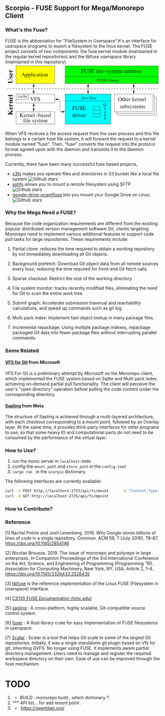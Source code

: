 ## Scorpio - FUSE Support for Mega/Monorepo Client

### What's the Fuse?

FUSE is the abbreviation for "FileSystem in Userspace".It's an interface for userspace programs to export a filesystem to the linux kernel.
The FUSE project consists of two components: the fuse kernel module (maintained in the regular kernel repositories) and the libfuse userspace library (maintained in this repository).
![FUSE](../docs/images/FUSE_VFS.png)

When VFS receives a file access request from the user process and this file belongs to a certain fuse file system, it will forward the request to a kernel module named "fuse". Then, "fuse" converts the request into the protocol format agreed upon with the daemon and transmits it to the daemon process.

Currently, there have been many successful fuse based projects,

- [s3fs](https://github.com/s3fs-fuse/s3fs-fuse)
 makes you operate files and directories in S3 bucket like a local file system
 ![Github stars](https://img.shields.io/github/stars/s3fs-fuse/s3fs-fuse.svg)
- [sshfs](https://github.com/libfuse/sshfs) 
allows you to mount a remote filesystem using SFTP
![Github stars](https://img.shields.io/github/stars/libfuse/sshfs.svg)
- [google-drive-ocamlfuse](https://github.com/astrada/google-drive-ocamlfuse.git) lets you mount your Google Drive on Linux.
![Github stars](https://img.shields.io/github/stars/astrada/google-drive-ocamlfuse.svg)
### Why the Mega Need a FUSE?

Because the code organization requirements are different from the existing popular distributed version management software Git, clients targeting Monorepo need to implement various additional features to support code pull tasks for large repositories. These requirements include:

1. Partial clone: reduces the time required to obtain a working repository by not immediately downloading all Git objects.

2. Background prefetch: Download Git object data from all remote sources every hour, reducing the time required for front-end Git fetch calls.

3. Sparse checkout: Restrict the size of the working directory.

4. File system monitor: tracks recently modified files, eliminating the need for Git to scan the entire work tree.

5. Submit graph: Accelerate submission traversal and reachability calculations, and speed up commands such as git log.

6. Multi pack index: Implement fast object lookup in many package files.

7. Incremental repackage: Using multiple package indexes, repackage packaged Git data into fewer package files without interrupting parallel commands.

### Some Related

#### [VFS for Git](https://github.com/microsoft/VFSForGit) from Microsoft
VFS For Git is a preliminary attempt by Microsoft on the Monorepo client, which implemented the FUSE system based on Sqlite and Mutli pack index, achieving on-demand partial pull functionality. The client will perceive the user's "open directory" operation before pulling the code content under the corresponding directory.

#### [Sapling](https://sapling-scm.com/) from Meta 
The structure of Sapling is achieved through a multi-layered architecture, with each checkout corresponding to a mount point, followed by an Overlay layer. At the same time, it provides third-party interfaces for other programs to use, so that some heavy IO and computational parts do not need to be consumed by the performance of the virtual layer.

### How to Use?

1. run the mono server in `localhost:8000`.
2. config the `mount_path` and `store_path` in the `config.toml`
3. `cargo run ` in the `scorpio` dictionary.


The following interfaces are currently available:
```bash
curl -X POST http://localhost:2725/api/fs/mount      -H "Content-Type: application/json"      -d '{"path": "third-part/mega/scorpio"}'
curl -X GET http://localhost:2725/api/fs/mpoint
```
### How to Contribute?


### Reference
[1] Rachel Potvin and Josh Levenberg. 2016. Why Google stores billions of lines of code in a single repository. Commun. ACM 59, 7 (July 2016), 78–87. https://doi.org/10.1145/2854146

[2] Nicolas Brousse. 2019. The issue of monorepo and polyrepo in large enterprises. In Companion Proceedings of the 3rd International Conference on the Art, Science, and Engineering of Programming (Programming '19). Association for Computing Machinery, New York, NY, USA, Article 2, 1–4. https://doi.org/10.1145/3328433.3328435

[3] [libfuse](https://github.com/libfuse/libfuse.git) is the reference implementation of the Linux FUSE (Filesystem in Userspace) interface.

[4] [CS135 FUSE Documentation (hmc.edu)](https://www.cs.hmc.edu/~geoff/classes/hmc.cs135.201001/homework/fuse/fuse_doc.html#function-purposes)

[5] [sapling](https://github.com/facebook/sapling.git) : A cross-platform, highly scalable, Git-compatible source control system.

[6] [fuser](https://github.com/cberner/fuser.git) : A Rust library crate for easy implementation of FUSE filesystems in userspace.

[7] [Scalar](https://github.com/microsoft/git/blob/HEAD/contrib/scalar/docs/index.md) : Scalar is a tool that helps Git scale to some of the largest Git repositories. Initially, it was a single standalone git plugin based on Vfs for git, inheriting GVFS. No longer using FUSE. It implements aware partial directory management. Users need to manage and register the required workspace directory on their own. Ease of use can be improved through the fuse mechanism.


# TODO
1. * BUILD : monorepo build , which dictionary ?
2. *** API list... for add mount point .
3. - .https://opentitan.org/